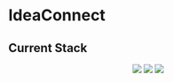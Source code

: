 # IdeaConnect
## Current Stack
<p align="center">
  <img src="https://plugins.gradle.org/shared-assets/shared/images/gradle-logo-horizontal.svg">
  <img src="http://www.h2database.com/html/images/h2-logo-2.png">
  <img src="https://www.vectorlogo.zone/logos/eclipse_jetty/eclipse_jetty-card.png">
</p>